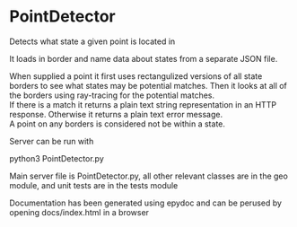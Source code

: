 # PointDetector
Detects what state a given point is located in  

It loads in border and name data about states from a separate JSON file.  

When supplied a point  it first uses rectangulized versions of all state borders to see what states may be potential matches. 
Then it looks at all of the borders using ray-tracing for the potential matches.  
If there is a match it returns a plain text string representation in an HTTP response.
Otherwise it returns a plain text error message.  
A point on any borders is considered not be within a state.  

Server can be run with  

python3 PointDetector.py  

Main server file is PointDetector.py, all other relevant classes are in the geo module, and unit tests are in the tests module  

Documentation has been generated using epydoc and can be perused by opening docs/index.html in a browser  


